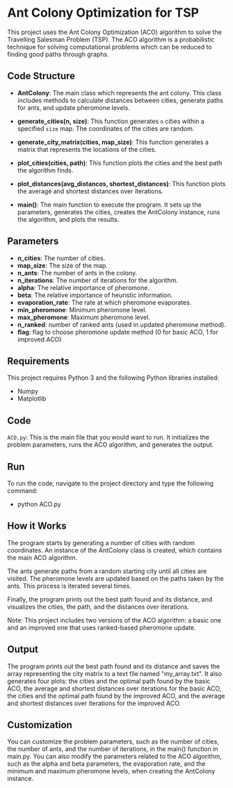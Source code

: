 # Ant Colony Optimization for TSP

This project uses the Ant Colony Optimization (ACO) algorithm to solve the Travelling Salesman Problem (TSP). The ACO algorithm is a probabilistic technique for solving computational problems which can be reduced to finding good paths through graphs. 

## Code Structure

- **AntColony**: The main class which represents the ant colony. This class includes methods to calculate distances between cities, generate paths for ants, and update pheromone levels.

- **generate_cities(n, size)**: This function generates `n` cities within a specified `size` map. The coordinates of the cities are random.

- **generate_city_matrix(cities, map_size)**: This function generates a matrix that represents the locations of the cities.

- **plot_cities(cities, path)**: This function plots the cities and the best path the algorithm finds.

- **plot_distances(avg_distances, shortest_distances)**: This function plots the average and shortest distances over iterations.

- **main()**: The main function to execute the program. It sets up the parameters, generates the cities, creates the AntColony instance, runs the algorithm, and plots the results.

## Parameters

- **n_cities**: The number of cities.
- **map_size**: The size of the map.
- **n_ants**: The number of ants in the colony.
- **n_iterations**: The number of iterations for the algorithm.
- **alpha**: The relative importance of pheromone.
- **beta**: The relative importance of heuristic information.
- **evaporation_rate**: The rate at which pheromone evaporates.
- **min_pheromone**: Minimum pheromone level.
- **max_pheromone**: Maximum pheromone level.
- **n_ranked**: number of ranked ants (used in updated pheromone method).
- **flag**: flag to choose pheromone update method (0 for basic ACO, 1 for improved ACO)

## Requirements
This project requires Python 3 and the following Python libraries installed:
- Numpy
- Matplotlib

## Code
`ACO.py`: This is the main file that you would want to run. It initializes the problem parameters, runs the ACO algorithm, and generates the output.

## Run
To run the code, navigate to the project directory and type the following command:
- python ACO.py

## How it Works
The program starts by generating a number of cities with random coordinates. An instance of the AntColony class is created, which contains the main ACO algorithm.

The ants generate paths from a random starting city until all cities are visited. The pheromone levels are updated based on the paths taken by the ants. This process is iterated several times.

Finally, the program prints out the best path found and its distance, and visualizes the cities, the path, and the distances over iterations.

Note: This project includes two versions of the ACO algorithm: a basic one and an improved one that uses ranked-based pheromone update.

## Output
The program prints out the best path found and its distance and saves the array representing the city matrix to a text file named "my_array.txt". It also generates four plots: the cities and the optimal path found by the basic ACO, the average and shortest distances over iterations for the basic ACO, the cities and the optimal path found by the improved ACO, and the average and shortest distances over iterations for the improved ACO.

## Customization
You can customize the problem parameters, such as the number of cities, the number of ants, and the number of iterations, in the main() function in main.py. You can also modify the parameters related to the ACO algorithm, such as the alpha and beta parameters, the evaporation rate, and the minimum and maximum pheromone levels, when creating the AntColony instance.
